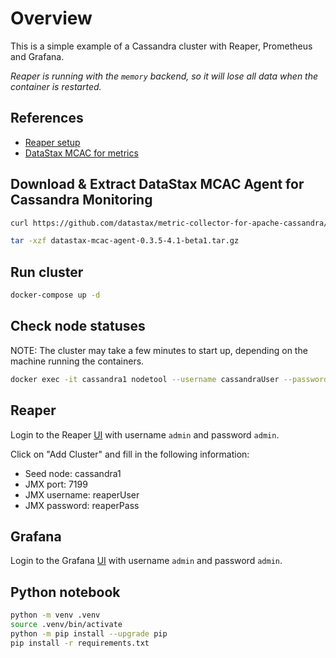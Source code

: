 # Overview

This is a simple example of a Cassandra cluster with Reaper, Prometheus and
Grafana.

*Reaper is running with the `memory` backend, so it will lose all data when the container is restarted.*

## References

- [Reaper setup](https://github.com/thelastpickle/cassandra-reaper/blob/master/src/packaging/docker-compose.yml)
- [DataStax MCAC for metrics](https://github.com/datastax/metric-collector-for-apache-cassandra/tree/master)

## Download & Extract DataStax MCAC Agent for Cassandra Monitoring

```bash
curl https://github.com/datastax/metric-collector-for-apache-cassandra/releases/download/v0.3.5/datastax-mcac-agent-0.3.5-4.1-beta1.tar.gz -o datastax-mcac-agent-0.3.5-4.1-beta1.tar.gz

tar -xzf datastax-mcac-agent-0.3.5-4.1-beta1.tar.gz
```

## Run cluster

```bash
docker-compose up -d
```

## Check node statuses

NOTE: The cluster may take a few minutes to start up, depending on the machine
running the containers.

```bash
docker exec -it cassandra1 nodetool --username cassandraUser --password cassandraPass  status
```

## Reaper

Login to the Reaper [UI](http://localhost:8080/webui/) with username `admin` and password `admin`.

Click on "Add Cluster" and fill in the following information:

- Seed node: cassandra1
- JMX port: 7199
- JMX username: reaperUser
- JMX password: reaperPass

## Grafana

Login to the Grafana [UI](http://localhost:3000/) with username `admin` and
password `admin`.

## Python notebook

```bash
python -m venv .venv
source .venv/bin/activate
python -m pip install --upgrade pip
pip install -r requirements.txt
```
